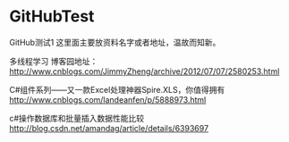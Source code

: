 # GitHubTest
GitHub测试1
这里面主要放资料名字或者地址，温故而知新。

多线程学习
博客园地址：http://www.cnblogs.com/JimmyZheng/archive/2012/07/07/2580253.html

C#组件系列——又一款Excel处理神器Spire.XLS，你值得拥有
http://www.cnblogs.com/landeanfen/p/5888973.html

c#操作数据库和批量插入数据性能比较
http://blog.csdn.net/amandag/article/details/6393697
